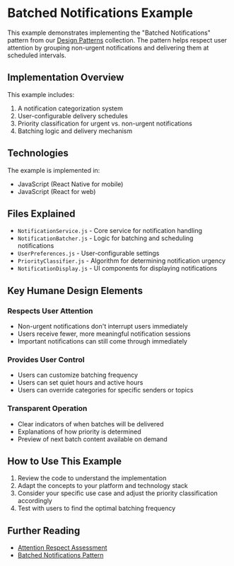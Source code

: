 # Batched Notifications Example

This example demonstrates implementing the "Batched Notifications" pattern from our [Design Patterns](../../docs/design-patterns.md) collection. The pattern helps respect user attention by grouping non-urgent notifications and delivering them at scheduled intervals.

## Implementation Overview

This example includes:

1. A notification categorization system
2. User-configurable delivery schedules
3. Priority classification for urgent vs. non-urgent notifications
4. Batching logic and delivery mechanism

## Technologies

The example is implemented in:
- JavaScript (React Native for mobile)
- JavaScript (React for web)

## Files Explained

- `NotificationService.js` - Core service for notification handling
- `NotificationBatcher.js` - Logic for batching and scheduling notifications
- `UserPreferences.js` - User-configurable settings
- `PriorityClassifier.js` - Algorithm for determining notification urgency
- `NotificationDisplay.js` - UI components for displaying notifications

## Key Humane Design Elements

### Respects User Attention
- Non-urgent notifications don't interrupt users immediately
- Users receive fewer, more meaningful notification sessions
- Important notifications can still come through immediately

### Provides User Control
- Users can customize batching frequency
- Users can set quiet hours and active hours
- Users can override categories for specific senders or topics

### Transparent Operation
- Clear indicators of when batches will be delivered
- Explanations of how priority is determined
- Preview of next batch content available on demand

## How to Use This Example

1. Review the code to understand the implementation
2. Adapt the concepts to your platform and technology stack
3. Consider your specific use case and adjust the priority classification accordingly
4. Test with users to find the optimal batching frequency

## Further Reading

- [Attention Respect Assessment](../../docs/assessment-tools.md#attention-respect-assessment)
- [Batched Notifications Pattern](../../docs/design-patterns.md#batched-notifications) 